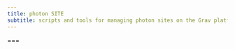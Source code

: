 ```yaml
---
title: photon SITE
subtitle: scripts and tools for managing photon sites on the Grav platform
---
```




===

